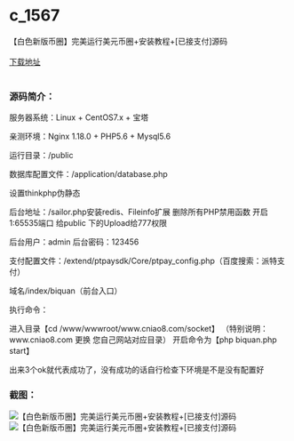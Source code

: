 # c_1567
【白色新版币圈】完美运行美元币圈+安装教程+[已接支付]源码
<br/></br>
[下载地址](https://www.uuid2.com/1567.html "下载地址")
<br/></br>
<h3>源码简介：</h3>
<p>服务器系统：Linux + CentOS7.x + 宝塔<p>
<p>亲测环境：Nginx 1.18.0 + PHP5.6 + Mysql5.6<p>
<p>运行目录：/public<p>
<p>数据库配置文件：/application/database.php<p>
<p>设置thinkphp伪静态<p>
<p>后台地址：/sailor.php安装redis、Fileinfo扩展 删除所有PHP禁用函数 开启 1:65535端口 给public 下的Upload给777权限<p>
<p>后台用户：admin
后台密码：123456<p>
<p>支付配置文件：/extend/ptpaysdk/Core/ptpay_config.php（百度搜索：派特支付）<p>
<p>域名/index/biquan（前台入口）<p>
<p>执行命令：<p>
<p>进入目录【cd /www/wwwroot/www.cniao8.com/socket】 （特别说明：www.cniao8.com 更换 您自己网站对应目录）
开启命令为【php biquan.php start】<p>
<p>出来3个ok就代表成功了，没有成功的话自行检查下环境是不是没有配置好<p>
<h3>截图：</h3>
<img src="https://www.uuid2.com/wp-content/uploads/img/uimage/61631588030.jpg" alt="【白色新版币圈】完美运行美元币圈+安装教程+[已接支付]源码"><img src="https://www.uuid2.com/wp-content/uploads/img/uimage/54681631588031.png" alt="【白色新版币圈】完美运行美元币圈+安装教程+[已接支付]源码">

